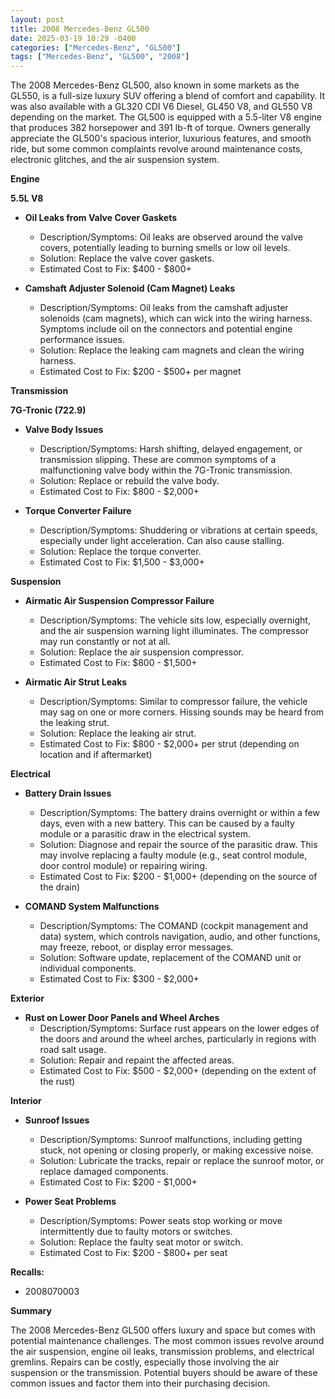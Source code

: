 ```yaml
---
layout: post
title: 2008 Mercedes-Benz GL500
date: 2025-03-19 10:29 -0400
categories: ["Mercedes-Benz", "GL500"]
tags: ["Mercedes-Benz", "GL500", "2008"]
---
```

The 2008 Mercedes-Benz GL500, also known in some markets as the GL550, is a full-size luxury SUV offering a blend of comfort and capability. It was also available with a GL320 CDI V6 Diesel, GL450 V8, and GL550 V8 depending on the market. The GL500 is equipped with a 5.5-liter V8 engine that produces 382 horsepower and 391 lb-ft of torque. Owners generally appreciate the GL500's spacious interior, luxurious features, and smooth ride, but some common complaints revolve around maintenance costs, electronic glitches, and the air suspension system.

**Engine**

**5.5L V8**

*   **Oil Leaks from Valve Cover Gaskets**
    *   Description/Symptoms: Oil leaks are observed around the valve covers, potentially leading to burning smells or low oil levels.
    *   Solution: Replace the valve cover gaskets.
    *   Estimated Cost to Fix: $400 - $800+

*   **Camshaft Adjuster Solenoid (Cam Magnet) Leaks**
    *   Description/Symptoms: Oil leaks from the camshaft adjuster solenoids (cam magnets), which can wick into the wiring harness. Symptoms include oil on the connectors and potential engine performance issues.
    *   Solution: Replace the leaking cam magnets and clean the wiring harness.
    *   Estimated Cost to Fix: $200 - $500+ per magnet

**Transmission**

**7G-Tronic (722.9)**

*   **Valve Body Issues**
    *   Description/Symptoms: Harsh shifting, delayed engagement, or transmission slipping. These are common symptoms of a malfunctioning valve body within the 7G-Tronic transmission.
    *   Solution: Replace or rebuild the valve body.
    *   Estimated Cost to Fix: $800 - $2,000+

*   **Torque Converter Failure**
    *   Description/Symptoms: Shuddering or vibrations at certain speeds, especially under light acceleration. Can also cause stalling.
    *   Solution: Replace the torque converter.
    *   Estimated Cost to Fix: $1,500 - $3,000+

**Suspension**

*   **Airmatic Air Suspension Compressor Failure**
    *   Description/Symptoms: The vehicle sits low, especially overnight, and the air suspension warning light illuminates. The compressor may run constantly or not at all.
    *   Solution: Replace the air suspension compressor.
    *   Estimated Cost to Fix: $800 - $1,500+

*   **Airmatic Air Strut Leaks**
    *   Description/Symptoms: Similar to compressor failure, the vehicle may sag on one or more corners. Hissing sounds may be heard from the leaking strut.
    *   Solution: Replace the leaking air strut.
    *   Estimated Cost to Fix: $800 - $2,000+ per strut (depending on location and if aftermarket)

**Electrical**

*   **Battery Drain Issues**
    *   Description/Symptoms: The battery drains overnight or within a few days, even with a new battery. This can be caused by a faulty module or a parasitic draw in the electrical system.
    *   Solution: Diagnose and repair the source of the parasitic draw. This may involve replacing a faulty module (e.g., seat control module, door control module) or repairing wiring.
    *   Estimated Cost to Fix: $200 - $1,000+ (depending on the source of the drain)

*   **COMAND System Malfunctions**
    *   Description/Symptoms: The COMAND (cockpit management and data) system, which controls navigation, audio, and other functions, may freeze, reboot, or display error messages.
    *   Solution: Software update, replacement of the COMAND unit or individual components.
    *   Estimated Cost to Fix: $300 - $2,000+

**Exterior**

*   **Rust on Lower Door Panels and Wheel Arches**
    *   Description/Symptoms: Surface rust appears on the lower edges of the doors and around the wheel arches, particularly in regions with road salt usage.
    *   Solution: Repair and repaint the affected areas.
    *   Estimated Cost to Fix: $500 - $2,000+ (depending on the extent of the rust)

**Interior**

*   **Sunroof Issues**
    *   Description/Symptoms: Sunroof malfunctions, including getting stuck, not opening or closing properly, or making excessive noise.
    *   Solution: Lubricate the tracks, repair or replace the sunroof motor, or replace damaged components.
    *   Estimated Cost to Fix: $200 - $1,000+

*   **Power Seat Problems**
    *   Description/Symptoms: Power seats stop working or move intermittently due to faulty motors or switches.
    *   Solution: Replace the faulty seat motor or switch.
    *   Estimated Cost to Fix: $200 - $800+ per seat

**Recalls:**
* 2008070003

**Summary**

The 2008 Mercedes-Benz GL500 offers luxury and space but comes with potential maintenance challenges. The most common issues revolve around the air suspension, engine oil leaks, transmission problems, and electrical gremlins. Repairs can be costly, especially those involving the air suspension or the transmission. Potential buyers should be aware of these common issues and factor them into their purchasing decision.

